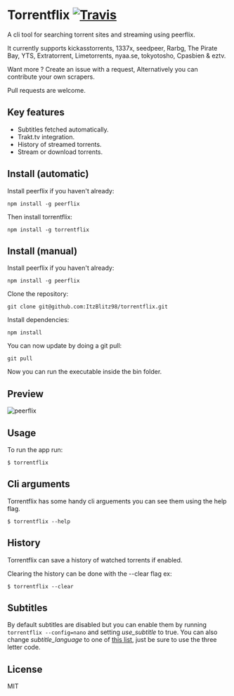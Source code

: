 # Torrentflix [![Travis](https://api.travis-ci.org/ItzBlitz98/torrentflix.svg?branch=master)](https://travis-ci.org/ItzBlitz98/torrentflix)

A cli tool for searching torrent sites and streaming using peerflix.

It currently supports kickasstorrents, 1337x, seedpeer, Rarbg, The Pirate Bay, YTS, Extratorrent, Limetorrents, nyaa.se, tokyotosho, Cpasbien & eztv.

Want more ? Create an issue with a request, Alternatively you can contribute your own scrapers.

Pull requests are welcome.

## Key features

*  Subtitles fetched automatically.
*  Trakt.tv integration.
*  History of streamed torrents.
*  Stream or download torrents.

## Install (automatic)
Install peerflix if you haven't already:

```
npm install -g peerflix
```

Then install torrentflix:

```
npm install -g torrentflix
```

## Install (manual)
Install peerflix if you haven't already:

```
npm install -g peerflix
```

Clone the repository:

```
git clone git@github.com:ItzBlitz98/torrentflix.git
```

Install dependencies:

```
npm install
```

You can now update by doing a git pull:

```
git pull
```

Now you can run the executable inside the bin folder.

## Preview
![peerflix](https://i.imgur.com/rre0MtK.png)

## Usage
To run the app run:
```
$ torrentflix
```

## Cli arguments

Torrentflix has some handy cli arguements you can see them using the help flag.
```
$ torrentflix --help
```

## History
Torrentflix can save a history of watched torrents if enabled.

Clearing the history can be done with the --clear flag ex:
```
$ torrentflix --clear
```

## Subtitles
By default subtitles are disabled but you can enable them by running `torrentflix --config=nano` and setting *use_subtitle* to true. You can also change *subtitle_language* to one of [this list](https://github.com/divhide/node-subtitler/blob/master/langs.dump.txt), just be sure to use the three letter code.


## License

MIT
